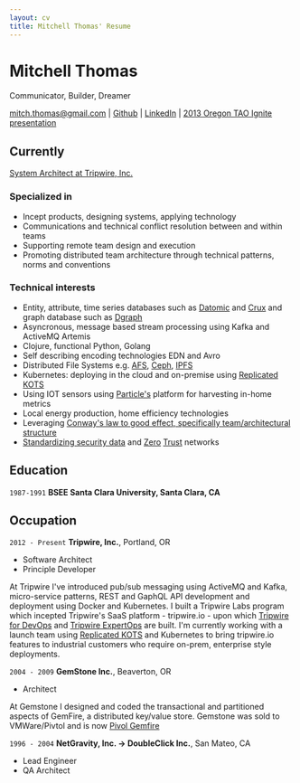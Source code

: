 ```yaml
---
layout: cv
title: Mitchell Thomas' Resume
---
```

# Mitchell Thomas
Communicator, Builder, Dreamer

<div id="webaddress">
<a href="mailto:mitch.thomas@gmail.com">mitch.thomas@gmail.com</a>
| <a href="http://github.com/MitchellJThomas">Github</a> | <a href="https://www.linkedin.com/in/mitch-thomas-7b7644/">LinkedIn</a> | <a href="https://www.youtube.com/watch?v=G2c5VY_IIU4">2013 Oregon TAO Ignite presentation</a>
</div>

## Currently

<a href="https://www.tripwire.com/state-of-security/contributors/mitch-thomas/">System Architect at Tripwire, Inc.</a>

### Specialized in

- Incept products, designing systems, applying technology
- Communications and technical conflict resolution between and within teams
- Supporting remote team design and execution
- Promoting distributed team architecture through technical patterns, norms and conventions

### Technical interests

- Entity, attribute, time series databases such as <a
  href="https://www.datomic.com/">Datomic</a> and <a
  href="https://opencrux.com/">Crux</a> and graph database such as <a href="https://github.com/dgraph-io/dgraph">Dgraph</a>
- Asyncronous, message based stream processing using Kafka and ActiveMQ Artemis
- Clojure, functional Python, Golang
- Self describing encoding technologies EDN and Avro
- Distributed File Systems e.g. <a href="https://www.openafs.org/">AFS</a>, <a href="https://ceph.io/">Ceph</a>, <a href="https://www.ipfs.com/">IPFS</a>
- Kubernetes: deploying in the cloud and on-premise using <a href="https://kots.io/">Replicated KOTS</a>
- Using IOT sensors using <a href="https://www.particle.io/">Particle's<a/> platform for harvesting in-home metrics
- Local energy production, home efficiency technologies
- Leveraging <a href="https://teamtopologies.com/">Conway's law to good effect, specifically team/architectural structure</a>
- <a href="https://opencybersecurityalliance.org/">Standardizing security data</a> and <a href="https://nvlpubs.nist.gov/nistpubs/SpecialPublications/NIST.SP.800-207-draft2.pdf">Zero</a> <a href="https://www.hashicorp.com/resources/how-zero-trust-networking/">Trust</a> networks

## Education

`1987-1991`
__BSEE Santa Clara University, Santa Clara, CA__


## Occupation

`2012 - Present`
__Tripwire, Inc.__, Portland, OR

- Software Architect
- Principle Developer

At Tripwire I've introduced pub/sub messaging using
ActiveMQ and Kafka, micro-service patterns, REST and GaphQL API
development and deployment using Docker and Kubernetes. I built a
Tripwire Labs program which incepted Tripwire's SaaS platform -
tripwire.io - upon which <a href="https://www.tripwire.com/products/tripwire-for-devops">Tripwire for
DevOps</a> and <a href="https://www.tripwire.com/products/tripwire-expertops">Tripwire ExpertOps</a> are built. I'm currently
working with a launch team using <a href="https://kots.io/">Replicated KOTS</a> and Kubernetes to bring
tripwire.io features to industrial customers who require on-prem,
enterprise style deployments.


`2004 - 2009`
__GemStone Inc.__, Beaverton, OR

- Architect

At Gemstone I designed and coded the transactional and
partitioned aspects of GemFire, a distributed key/value store.
Gemstone was sold to VMWare/Pivtol and is now <a
href="https://www.tripwire.com/products/tripwire-expertops">Pivol
Gemfire</a>

`1996 - 2004`
__NetGravity, Inc. -> DoubleClick Inc.__, San Mateo, CA

- Lead Engineer
- QA Architect


<!-- ### Footer

Last updated: April 2020 -->
